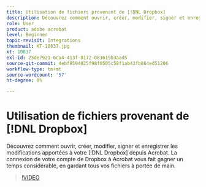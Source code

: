 ```yaml
---
title: Utilisation de fichiers provenant de [!DNL Dropbox]
description: Découvrez comment ouvrir, créer, modifier, signer et enregistrer les modifications apportées à votre [!DNL Dropbox] fichiers depuis Acrobat
role: User
product: adobe acrobat
level: Beginner
topic-revisit: Integrations
thumbnail: KT-10837.jpg
kt: 10837
exl-id: 25de7921-6ca4-413f-8172-083619b3aad5
source-git-commit: 4ebf9594025f98f0505c58f1ab43fb864ed51206
workflow-type: tm+mt
source-wordcount: '57'
ht-degree: 0%

---
```


# Utilisation de fichiers provenant de [!DNL Dropbox]

Découvrez comment ouvrir, créer, modifier, signer et enregistrer les modifications apportées à votre [!DNL Dropbox] depuis Acrobat. La connexion de votre compte de Dropbox à Acrobat vous fait gagner un temps considérable, en gardant tous vos fichiers à portée de main.

>[!VIDEO](https://video.tv.adobe.com/v/3409411?quality=12&learn=on&hidetitle=true)
